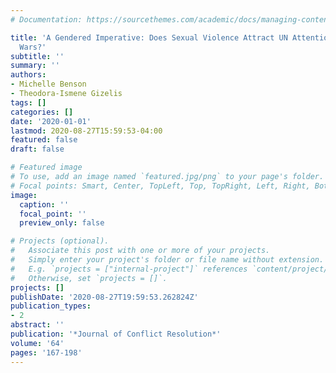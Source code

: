 ```yaml
---
# Documentation: https://sourcethemes.com/academic/docs/managing-content/

title: 'A Gendered Imperative: Does Sexual Violence Attract UN Attention in Civil
  Wars?'
subtitle: ''
summary: ''
authors:
- Michelle Benson
- Theodora-Ismene Gizelis
tags: []
categories: []
date: '2020-01-01'
lastmod: 2020-08-27T15:59:53-04:00
featured: false
draft: false

# Featured image
# To use, add an image named `featured.jpg/png` to your page's folder.
# Focal points: Smart, Center, TopLeft, Top, TopRight, Left, Right, BottomLeft, Bottom, BottomRight.
image:
  caption: ''
  focal_point: ''
  preview_only: false

# Projects (optional).
#   Associate this post with one or more of your projects.
#   Simply enter your project's folder or file name without extension.
#   E.g. `projects = ["internal-project"]` references `content/project/deep-learning/index.md`.
#   Otherwise, set `projects = []`.
projects: []
publishDate: '2020-08-27T19:59:53.262824Z'
publication_types:
- 2
abstract: ''
publication: '*Journal of Conflict Resolution*'
volume: '64'
pages: '167-198'
---
```


